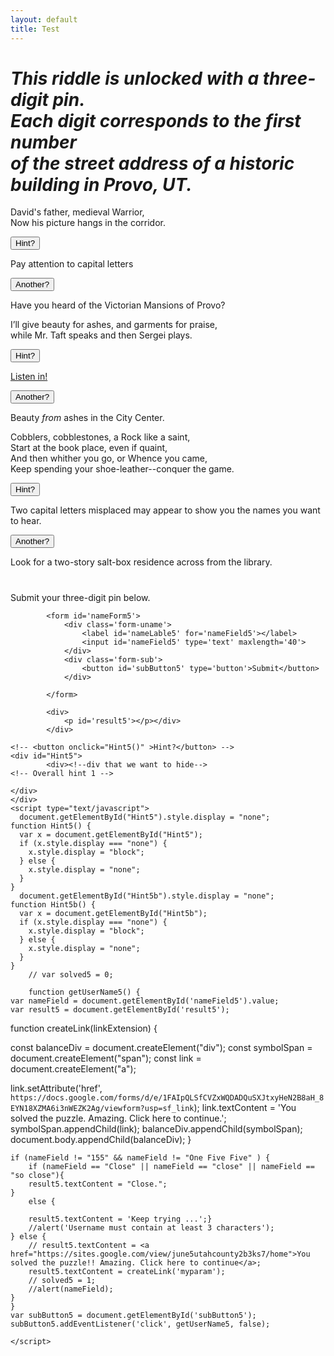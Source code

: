 ```yaml
---
layout: default
title: Test
---
```

 
<h1><i>This riddle is unlocked with a three-digit pin.<br> Each digit corresponds to the first number<br> of the street address of a historic building in Provo, UT. </i></h1>



<!-- FIRST CLUE START -->

 
<p>David's father, medieval Warrior,<br> 
Now his picture hangs in the corridor.
</p>


<div class='wrapper'>
<form id='nameForm1'>
<div class='form-uname'>
    <label id='nameLable1' for='nameField1'></label>
    <!-- <input id='nameField1' type='text' maxlength='15'></input> -->
</div>
<div class='form-sub'>
    <!-- <button id='subButton1' type='button'>Submit</button> -->
</div>
</form>

<div>
    <p id='result1'></p></div>
</div>


<script type="text/javascript">
	var solved1 = 0;
	function getUserName1() {
		var nameField = document.getElementById('nameField1').value;
		var result1 = document.getElementById('result1');

		if (nameField != "1" && nameField != "One" ) {
		    result1.textContent = 'Keep trying ...';
		    //alert('Username must contain at least 1 characters');
		} else {
		    result1.textContent = 'Correct!' + "";
		    solved1 = 1;
		    //alert(nameField);
		}
		}
		var subButton1 = document.getElementById('subButton1');
		subButton1.addEventListener('click', getUserName1, false); 

</script>

<p>
<button onclick="Hint1()" >Hint?</button>
<div id="Hint1"><div>
		<p>Pay attention to capital letters </p>

<button onclick="Hint1b()" >Another?</button>
<div id="Hint1b"><div>
		Have you heard of the Victorian Mansions of Provo?
</div>
</div>


<script type="text/javascript">
  document.getElementById("Hint1").style.display = "none";
</script>

<script>
function Hint1() {
  var x = document.getElementById("Hint1");
  if (x.style.display === "none") {
    x.style.display = "block";
  } else {
    x.style.display = "none";
  }
}
  document.getElementById("Hint1b").style.display = "none";
	function Hint1b() {
	  var x = document.getElementById("Hint1b");
	  if (x.style.display === "none") {
	    x.style.display = "block";
	  } else {
	    x.style.display = "none";
	  }
	}
</script>


</div>
</div>


<!-- FIRST CLUE END -->




<!-- SECOND CLUE START -->
<p></p>
<p>I’ll give beauty for ashes, and garments for praise,<br>
while Mr. Taft speaks and then Sergei plays. 
</p>



<div class='wrapper'>
<form id='nameForm2'>
<div class='form-uname'>
    <label id='nameLable2' for='nameField2'></label>
    <!-- <input id='nameField2' type='text' maxlength='40'></input> -->
</div>
<div class='form-sub'>
    <!-- <button id='subButton2' type='button'>Submit</button> -->
</div>
</form>

<div>
    <p id='result2'></p></div>
</div>




<script type="text/javascript">
	var solved2 = 0;
	function getUserName2() {
		var nameField = document.getElementById('nameField2').value;
		var result2 = document.getElementById('result2');

		if (nameField != "5" && nameField != "Five" ) {
		    result2.textContent = 'Keep trying ...';
		    //alert('Username must contain at least 2 characters');
		} else {
		    result2.textContent = 'Correct!' + "";
		    solved2 = 1;
		    //alert(nameField);
		}
		}
	var subButton2 = document.getElementById('subButton2');
	subButton2.addEventListener('click', getUserName2, false); 
</script>




<button onclick="Hint2()" >Hint?</button>
<p></p>
<div id="Hint2">
		<div><!--div that we want to hide-->
<a href="https://youtu.be/bUpeGr55ad0">Listen in!</a><br>

<button onclick="Hint2b()" >Another?</button>
<p></p>
<div id="Hint2b">
		<div><!--div that we want to hide-->
Beauty <i>from</i> ashes in the City Center. <p></p>

</div>
</div>

<script type="text/javascript">
    document.getElementById("Hint2").style.display = "none";
	function Hint2() {
	  var x = document.getElementById("Hint2");
	  if (x.style.display === "none") {
	    x.style.display = "block";
	  } else {
	    x.style.display = "none";
	  }
	}
	document.getElementById("Hint2b").style.display = "none";

function Hint2b() {
  var x = document.getElementById("Hint2b");
  if (x.style.display === "none") {
    x.style.display = "block";
  } else {
    x.style.display = "none";
  }
}
</script>


</div>
</div>
<!-- SECOND CLUE END -->

<!-- THIRD CLUE START -->


<p></p>
<p>
Cobblers, cobblestones, a Rock like a saint,<br>
Start at the book place, even if quaint,<br>
And then whither you go, or Whence you came,<br>
Keep spending your shoe-leather--conquer the game.
</p>


<div class='wrapper'>
<form id='nameForm3'>
<div class='form-uname'>
    <label id='nameLable3' for='nameField3'></label>
    <!-- <input id='nameField3' type='text' maxlength='40'>
</div>
<div class='form-sub'>
    <!-- <button id='subButton3' type='button'>Submit</button> -->
</div>
</form>

<div>
    <p id='result3'></p></div>
</div>

<script type="text/javascript">
	var solved3 = 0;
	function getUserName3() {
	var nameField = document.getElementById('nameField3').value;
	var result3 = document.getElementById('result3');


	if (nameField != "5" && nameField != "Five" ) {
	    result3.textContent = 'Keep trying ...';
	    //alert('Username must contain at least 3 characters');
	} else {
	    result3.textContent = 'Correct!' + "";
	        solved3 = 1;

	    //alert(nameField);
	}
	}
var subButton3 = document.getElementById('subButton3');
subButton3.addEventListener('click', getUserName3, false); 
</script>


<button onclick="Hint3()" >Hint?</button>

<div id="Hint3">
		<div><!--div that we want to hide-->
Two capital letters misplaced may appear to show you the names you want to hear. <p></p>

<button onclick="Hint3b()" >Another?</button>

<div id="Hint3b">
		<div><!--div that we want to hide-->
Look for a two-story salt-box residence across from the library.
</div>
</div>



<script type="text/javascript">
	 document.getElementById("Hint3").style.display = "none";
	function Hint3() {
	  var x = document.getElementById("Hint3");
	  if (x.style.display === "none") {
	    x.style.display = "block";
	  } else {
	    x.style.display = "none";
	  }
	}

	document.getElementById("Hint3b").style.display = "none";

	function Hint3b() {
	  var x = document.getElementById("Hint3b");
	  if (x.style.display === "none") {
	    x.style.display = "block";
	  } else {
	    x.style.display = "none";
	  }
	}
</script>

</div>
</div>


<!-- THIRD CLUE END -->





<!-- START OVERALL ANSWER -->


<div> <h1 id='overallresult'></h1>


<div id="theAnswer">


Submit your three-digit pin below.
			<div class='wrapper'>
			

			<form id='nameForm5'>
				<div class='form-uname'>
				    <label id='nameLable5' for='nameField5'></label>
				    <input id='nameField5' type='text' maxlength='40'>
				</div>
				<div class='form-sub'>
				    <button id='subButton5' type='button'>Submit</button>
				</div>
				
			</form>

			<div>
			    <p id='result5'></p></div>
			</div>

</div> 

	<!-- <button onclick="Hint5()" >Hint?</button> -->
	<div id="Hint5">
			<div><!--div that we want to hide-->
	<!-- Overall hint 1 -->
<p></p>
<!-- <button onclick="Hint5b()" >Another?</button> -->
	<div id="Hint5b">
			<div><!--div that we want to hide-->
	<!-- Overall hint 2 -->

	</div>
	</div>
	<script type="text/javascript">
	  document.getElementById("Hint5").style.display = "none";
	function Hint5() {
	  var x = document.getElementById("Hint5");
	  if (x.style.display === "none") {
	    x.style.display = "block";
	  } else {
	    x.style.display = "none";
	  }
	}
	  document.getElementById("Hint5b").style.display = "none";
	function Hint5b() {
	  var x = document.getElementById("Hint5b");
	  if (x.style.display === "none") {
	    x.style.display = "block";
	  } else {
	    x.style.display = "none";
	  }
	}
		// var solved5 = 0;

		function getUserName5() {
	var nameField = document.getElementById('nameField5').value;
	var result5 = document.getElementById('result5');


function createLink(linkExtension) {

  const balanceDiv = document.createElement("div");
  const symbolSpan = document.createElement("span");
  const link = document.createElement("a");

  link.setAttribute('href', `https://docs.google.com/forms/d/e/1FAIpQLSfCVZxWQDADQuSXJtxyHeN2B8aH_8EYN18XZMA6i3nWEZK2Ag/viewform?usp=sf_link`);
  link.textContent = 'You solved the puzzle. Amazing. Click here to continue.';
  symbolSpan.appendChild(link);
  balanceDiv.appendChild(symbolSpan);
  document.body.appendChild(balanceDiv);
}



	if (nameField != "155" && nameField != "One Five Five" ) {
		if (nameField == "Close" || nameField == "close" || nameField == "so close"){
		result5.textContent = "Close.";
	}
		else {

	    result5.textContent = 'Keep trying ...';}
	    //alert('Username must contain at least 3 characters');
	} else {
	    // result5.textContent = <a href="https://sites.google.com/view/june5utahcounty2b3ks7/home">You solved the puzzle!! Amazing. Click here to continue</a>;
	    result5.textContent = createLink('myparam');
	    // solved5 = 1;
	    //alert(nameField);
	}
	}
	var subButton5 = document.getElementById('subButton5');
	subButton5.addEventListener('click', getUserName5, false); 

	</script>

</div>
</div>




<script type="text/javascript">

	// function demoDisplay() {
	  document.getElementById("theAnswer").style.display = "block";
	// }

		function getoverallsolution() {
			var overallresult = document.getElementById('overallresult');
			// solved1 = 1;
			// solved2 = 1;
			// solved3 = 1;
			// solved4 = 1;
	if (1 == 1) {
		overallresult.textContent =  "Enter your three-digit pin below.";
		   document.getElementById("theAnswer").style.display = "block";

	}

	}

	// subButton1.addEventListener('click', getoverallsolution, false); 
	// subButton2.addEventListener('click', getoverallsolution, false); 
	// subButton3.addEventListener('click', getoverallsolution, false); 
	// subButton4.addEventListener('click', getoverallsolution, false); 

</script>

<!-- END OVERALL ANSWER -->

